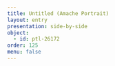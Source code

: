 ```yaml
---
title: Untitled (Amache Portrait)
layout: entry
presentation: side-by-side
object:
  - id: ptl-26172
order: 125
menu: false
---
```








